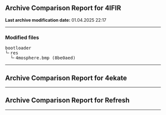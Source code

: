 <h2>Archive Comparison Report for <b>4IFIR</b></h2><b>Last archive modification date:</b> 01.04.2025 22:17<hr>

<h3>Modified files</h3>
<pre>bootloader
└╴res
  └╴4mosphere.bmp (8be0aed)
</pre>
<hr>

<h2>Archive Comparison Report for <b>4ekate</b></h2><hr>

<h2>Archive Comparison Report for <b>Refresh</b></h2><hr>

